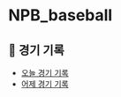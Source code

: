 # NPB_baseball


## 📄 경기 기록

- [오늘 경기 기록](NPB_Scores/NPB_baseball_today.md)
- [어제 경기 기록](NPB_Scores/NPB_baseball_yesterday.md)
